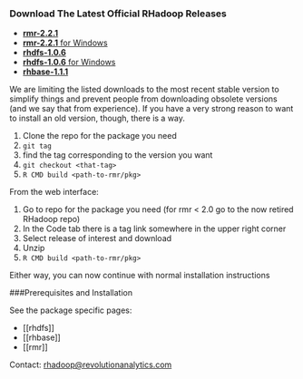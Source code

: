 ### Download The Latest Official RHadoop Releases

* [__rmr-2.2.1__](http://goo.gl/2ul22)
* [__rmr-2.2.1__ for Windows](http://goo.gl/x1NrH)
* [__rhdfs-1.0.6__](https://github.com/RevolutionAnalytics/rhdfs/blob/master/build/rhdfs_1.0.6.tar.gz?raw=true)
* [__rhdfs-1.0.6__ for Windows](https://github.com/RevolutionAnalytics/rhdfs/blob/master/build/rhdfs_1.0.6.zip?raw=true)
* [__rhbase-1.1.1__](https://github.com/RevolutionAnalytics/rhbase/blob/master/build/rhbase_1.1.1.tar.gz?raw=true)

We are limiting the listed downloads to the most recent stable version to simplify things and prevent people from downloading obsolete versions (and we say that from experience). If you have a very strong reason to want to install an old version, though, there is a way.

1. Clone the repo for the package you need
2. `git tag`
3. find the tag corresponding to the version you want
4. `git checkout <that-tag>`
5. `R CMD build <path-to-rmr/pkg>`

From the web interface:

1. Go to repo for the package you need (for rmr < 2.0 go to the now retired RHadoop repo)
2. In the Code tab there is a tag link somewhere in the upper right corner
3. Select release of interest and download
4. Unzip
5. `R CMD build <path-to-rmr/pkg>`

Either way, you can now continue with normal installation instructions

###Prerequisites and Installation

See the package specific pages:

* [[rhdfs]]
* [[rhbase]]
* [[rmr]]

Contact: rhadoop@revolutionanalytics.com